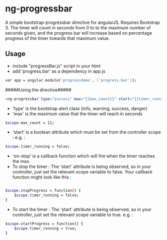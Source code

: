 ng-progressbar
=========

A simple bootstrap-progressbar directive for angularJS. Requires Bootstrap 3.
The timer will count in seconds from 0 to to the maximum number of seconds given, and the progress bar will increase based on percentage progress of the timer towards that maximum value. 


Usage
--------------

- include "progressBar.js" script in your html
- add 'progress.bar' as a dependency in app.js

```sh
var app = angular.module('progressdemo', ['progress.bar']);
```

#####Using the directive#####
```sh
<ng-progressbar type="success" max="{{max_count}}" start="{{timer_running}}" on-stop="stopProgress()"></ng-progressbar> 
```
- 'type' is the bootstrap alert class (info, warning, success, danger)
- 'max' is the maximum value that the timer will reach in seconds

```sh
$scope.max_count = 11;
```
- 'start' is a boolean attribute which must be set from the controller scope : e.g. : 

```sh
$scope.timer_running = false;
```
- 'on-stop' is a callback function which will fire when the timer reaches the max.
-  To stop the timer :  The 'start' attribute is being observed, so in your controller, just set the relevant scope variable to false. Your callback function might look like this : 

```sh

$scope.stopProgress = function() {
    $scope.timer_running = false;
}
```

- To start the timer :  The 'start' attribute is being observed, so in your controller, just set the relevant scope variable to true. e.g. :

```sh
$scope.startProgress = function() {
    $scope.timer_running = true;
}
```



